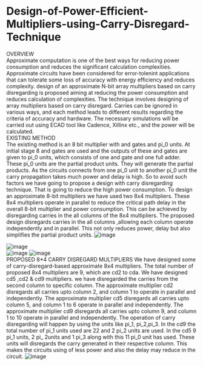 # Design-of-Power-Efficient-Multipliers-using-Carry-Disregard-Technique

OVERVIEW                                                                                                                                                       
 Approximate computation is one of the best ways for reducing power consumption and reduces the significant calculation complexities. Approximate circuits have been considered for error-tolenint applications that can tolerate some loss of accuracy with energy efficiency and reduces complexity. design of an approximate N-bit array multipliers based on carry disregarding is proposed aiming at reducing the power consumption and reduces calculation of complexities. The technique involves designing of array multipliers based on carry disregard. Carries can be ignored in various ways, and each method leads to different results regarding the criteria of accuracy and hardware. The necessary simulations will be carried out using ECAD tool like Cadence, Xillinx etc., and the power will be calculated.                              
 EXISTING METHOD                                                                                                                                                       
 The existing method is an 8 bit multiplier with and gates and pi_0 units. At initial stage 8 and gates are used and the outputs of these and gates are given to pi_0 units, which consists of one and gate and one full adder. These pi_0 units are the partial product units. They will generate the partial products. As the circuits connects from one pi_0 unit to another pi_0 unit the carry propagation takes much power and delay is high. So to avoid such factors we have going to propose a design with carry disregarding technique. That is going to reduce the high power consumption.                                                                                           To design an approximate 8-bit multipliers we have used two 8x4 multipliers. These  8x4 multipliers operate in parallel to reduce the critical path delay in the overall 8-bit multiplier and power consumption. This can be  achieved by disregarding carries in the all columns of the 8x4 multipliers. The proposed design disregards carries in the all columns ,allowing each column operate independently  and in parallel. This not only reduces power, delay but also simplifies the partial product units. 
 ![image](https://github.com/varun-1409/Design-of-Power-Efficient-Multipliers-using-Carry-Disregard-Technique/assets/84139574/c0c5e437-494b-4b83-9bb9-3e9be697242a)

 ![image](https://github.com/varun-1409/Design-of-Power-Efficient-Multipliers-using-Carry-Disregard-Technique/assets/84139574/248d446d-a2ff-4200-93be-86b9804269c6)         
 ![image](https://github.com/varun-1409/Design-of-Power-Efficient-Multipliers-using-Carry-Disregard-Technique/assets/84139574/eec1abb5-6b2e-48ab-91f8-ebb5afc1fa0b)
 ![image](https://github.com/varun-1409/Design-of-Power-Efficient-Multipliers-using-Carry-Disregard-Technique/assets/84139574/9bad514b-e7ae-44cf-9870-ec0f01df9ee1)     
 PROPOSED 8*4 CARRY DISREGARD MULTIPLIERS                                                                                                                                We have designed some of carry-disregard-based approximate 8x4 multipliers. The total number of proposed 8x4 multipliers are 9, which are cd2 to cda.
We have designed cd5 ,cd2 & cd9 multipliers. we have disregarded the carries from the second column to specific column. The approximate multiplier cd2 disregards all carries upto column 2, and column 1 to operate in parallel and independently. The approximate multiplier cd5 disregards all carries upto column 5, and column 1 to 6 operate in parallel and independently. The approximate multiplier cd9 disregards all carries upto column 9, and column 1 to 10 operate in parallel and independently. The operation of carry disregarding will happen by using the units like pi_1, pi_2,pi_3. In the  cd9 the total number of pi_1 units used are 22 and 2 pi_2 units are used. In the cd5 9 pi_1 units, 2 pi_ 2units and 1 pi_3 along with this 11 pi_0 unit has used. These units will disregards the carry generated in their respective column. This makes the circuits using of less power and also the delay may reduce in the circuit.                                                                        ![image](https://github.com/varun-1409/Design-of-Power-Efficient-Multipliers-using-Carry-Disregard-Technique/assets/84139574/0dc549f8-3907-44a9-9197-24ecc4e79533)


                                                                                                                            
    




